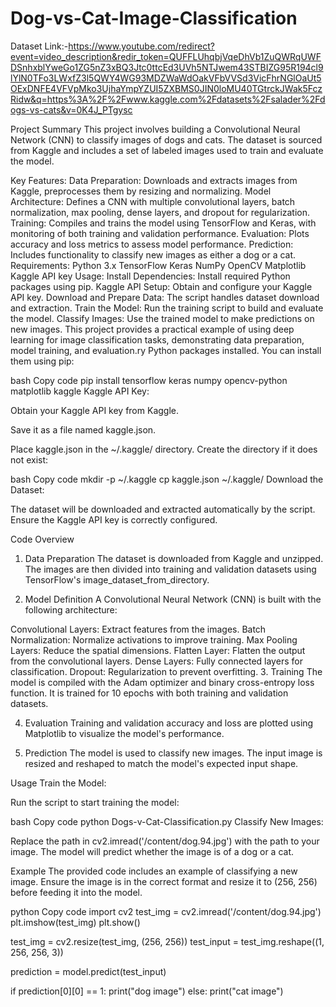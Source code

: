 ﻿# Dog-vs-Cat-Image-Classification

 Dataset Link:-https://www.youtube.com/redirect?event=video_description&redir_token=QUFFLUhqbjVqeDhVb1ZuQWRqUWFDSnhxblYweGo1ZG5nZ3xBQ3Jtc0ttcEd3UVh5NTJwem43STBIZG95R194cl9lYlN0TFo3LWxfZ3l5QWY4WG93MDZWaWdOakVFbVVSd3VicFhrNGlOaUt5OExDNFE4VFVpMko3UjhaYmpYZUI5ZXBMS0JIN0loMU40TGtrckJWak5FczRidw&q=https%3A%2F%2Fwww.kaggle.com%2Fdatasets%2Fsalader%2Fdogs-vs-cats&v=0K4J_PTgysc

 Project Summary
This project involves building a Convolutional Neural Network (CNN) to classify images of dogs and cats. The dataset is sourced from Kaggle and includes a set of labeled images used to train and evaluate the model.

Key Features:
Data Preparation: Downloads and extracts images from Kaggle, preprocesses them by resizing and normalizing.
Model Architecture: Defines a CNN with multiple convolutional layers, batch normalization, max pooling, dense layers, and dropout for regularization.
Training: Compiles and trains the model using TensorFlow and Keras, with monitoring of both training and validation performance.
Evaluation: Plots accuracy and loss metrics to assess model performance.
Prediction: Includes functionality to classify new images as either a dog or a cat.
Requirements:
Python 3.x
TensorFlow
Keras
NumPy
OpenCV
Matplotlib
Kaggle API key
Usage:
Install Dependencies: Install required Python packages using pip.
Kaggle API Setup: Obtain and configure your Kaggle API key.
Download and Prepare Data: The script handles dataset download and extraction.
Train the Model: Run the training script to build and evaluate the model.
Classify Images: Use the trained model to make predictions on new images.
This project provides a practical example of using deep learning for image classification tasks, demonstrating data preparation, model training, and evaluation.ry Python packages installed. You can install them using pip:

bash
Copy code
pip install tensorflow keras numpy opencv-python matplotlib kaggle
Kaggle API Key:

Obtain your Kaggle API key from Kaggle.

Save it as a file named kaggle.json.

Place kaggle.json in the ~/.kaggle/ directory. Create the directory if it does not exist:

bash
Copy code
mkdir -p ~/.kaggle
cp kaggle.json ~/.kaggle/
Download the Dataset:

The dataset will be downloaded and extracted automatically by the script. Ensure the Kaggle API key is correctly configured.

Code Overview
1. Data Preparation
The dataset is downloaded from Kaggle and unzipped. The images are then divided into training and validation datasets using TensorFlow's image_dataset_from_directory.

2. Model Definition
A Convolutional Neural Network (CNN) is built with the following architecture:

Convolutional Layers: Extract features from the images.
Batch Normalization: Normalize activations to improve training.
Max Pooling Layers: Reduce the spatial dimensions.
Flatten Layer: Flatten the output from the convolutional layers.
Dense Layers: Fully connected layers for classification.
Dropout: Regularization to prevent overfitting.
3. Training
The model is compiled with the Adam optimizer and binary cross-entropy loss function. It is trained for 10 epochs with both training and validation datasets.

4. Evaluation
Training and validation accuracy and loss are plotted using Matplotlib to visualize the model's performance.

5. Prediction
The model is used to classify new images. The input image is resized and reshaped to match the model's expected input shape.

Usage
Train the Model:

Run the script to start training the model:

bash
Copy code
python Dogs-v-Cat-Classification.py
Classify New Images:

Replace the path in cv2.imread('/content/dog.94.jpg') with the path to your image. The model will predict whether the image is of a dog or a cat.

Example
The provided code includes an example of classifying a new image. Ensure the image is in the correct format and resize it to (256, 256) before feeding it into the model.

python
Copy code
import cv2
test_img = cv2.imread('/content/dog.94.jpg')
plt.imshow(test_img)
plt.show()

test_img = cv2.resize(test_img, (256, 256))
test_input = test_img.reshape((1, 256, 256, 3))

prediction = model.predict(test_input)

if prediction[0][0] == 1:
    print("dog image")
else:
    print("cat image")
